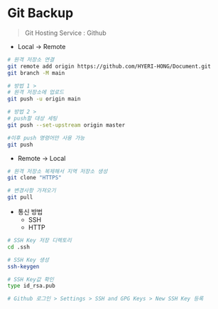 Git Backup
===

> Git Hosting Service : Github

- Local -> Remote

```bash
# 원격 저장소 연결
git remote add origin https://github.com/HYERI-HONG/Document.git
git branch -M main

# 방법 1 > 
# 원격 저장소에 업로드
git push -u origin main

# 방법 2 >
# push할 대상 세팅
git push --set-upstream origin master

#이후 push 명령어만 사용 가능
git push
```

- Remote -> Local

```bash
# 원격 저장소 복제해서 지역 저장소 생성
git clone "HTTPS"

# 변경사항 가져오기
git pull

```

- 통신 방법
  - SSH
  - HTTP

```bash
# SSH Key 저장 디렉토리
cd .ssh

# SSH Key 생성
ssh-keygen

# SSH Key값 확인
type id_rsa.pub

# Github 로그인 > Settings > SSH and GPG Keys > New SSH Key 등록

```
